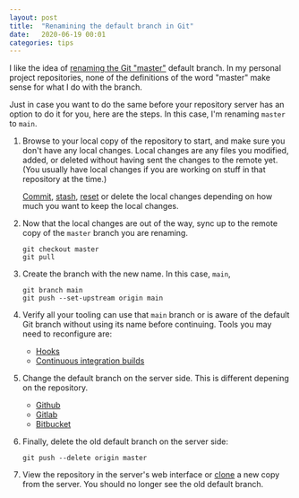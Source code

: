 ```yaml
---
layout: post
title:  "Renamining the default branch in Git"
date:   2020-06-19 00:01
categories: tips
---
```


I like the idea of [renaming the Git "master"](https://www.bbc.com/news/technology-53050955) default
branch. 
In my personal project repositories, none of the definitions of the word "master" make sense for what I do with the
branch.

Just in case you want to do the same before your repository server has an option to do it for you, here are the steps.
In this case, I'm renaming `master` to `main`.

1.  Browse to your local copy of the repository to start, and make sure you don't have any local changes.
    Local changes are any files you modified, added, or deleted without having sent the changes to the remote yet.
    (You usually have local changes if you are working on stuff in that repository at the time.)

    [Commit](https://git-scm.com/docs/git-commit), [stash](https://git-scm.com/docs/git-stash),
    [reset](https://git-scm.com/docs/git-reset) or delete the local changes depending on how
    much you want to keep the local changes.

1.  Now that the local changes are out of the way, sync up to the remote copy of the `master` branch you are renaming.
    ```
    git checkout master
    git pull
    ```

1.  Create the branch with the new name. In this case, `main`,
    ```
    git branch main
    git push --set-upstream origin main
    ```

1.  Verify all your tooling can use that `main` branch or is aware of the default Git branch without using its name 
    before continuing. Tools you may need to reconfigure are:

    * [Hooks](https://git-scm.com/book/en/v2/Customizing-Git-Git-Hooks)
    * [Continuous integration builds](https://www.atlassian.com/continuous-delivery/continuous-integration)

1. Change the default branch on the server side. This is different depening on the repository.
    * [Github](https://help.github.com/en/github/administering-a-repository/setting-the-default-branch)
    * [Gitlab](https://docs.gitlab.com/ee/user/project/repository/branches/#default-branch)
    * [Bitbucket](https://community.atlassian.com/t5/Bitbucket-questions/How-to-change-MAIN-branch-in-BitBucket/qaq-p/977418)

1. Finally, delete the old default branch on the server side:

    ```
    git push --delete origin master
    ```

1.  View the repository in the server's web interface or [clone](https://git-scm.com/docs/git-clone)
    a new copy from the server.
    You should no longer see the old default branch.

